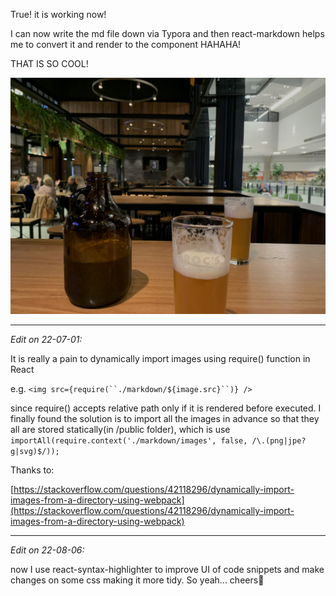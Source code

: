 True! it is working now! 

I can now write the md file down via Typora and then react-markdown helps me to convert it and render to the component HAHAHA! 



THAT IS SO COOL!





![a9843f4f7b19d0b6421f5ca1397caee](images/a9843f4f7b19d0b6421f5ca1397caee.jpg)



------

*Edit on 22-07-01:* 

It is really a pain to dynamically import images using require() function in React 

e.g.  ```<img src={require(``./markdown/${image.src}``)} />```

since require() accepts relative path only if it is rendered before executed. I finally found the solution is to import all the images in advance so that they all are stored statically(in /public folder), which is use ```importAll(require.context('./markdown/images', false, /\.(png|jpe?g|svg)$/));```

Thanks to: 

[https://stackoverflow.com/questions/42118296/dynamically-import-images-from-a-directory-using-webpack](https://stackoverflow.com/questions/42118296/dynamically-import-images-from-a-directory-using-webpack)

 

------

*Edit on 22-08-06:* 

now I use react-syntax-highlighter to improve UI of code snippets and make changes on some css making it more tidy. So yeah... cheers🍺





